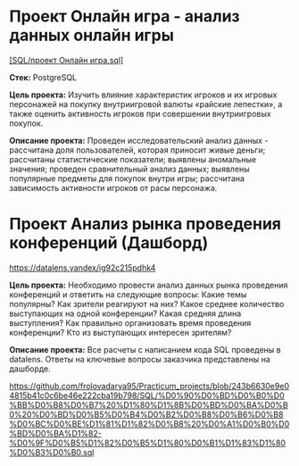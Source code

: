# Проект Онлайн игра - анализ данных онлайн игры
[[SQL/проект Онлайн игра.sql]](https://github.com/frolovadarya95/Practicum_projects/blob/5e1c9619888fe2b0c32e8e66943597adc79b002a/SQL/%D0%BF%D1%80%D0%BE%D0%B5%D0%BA%D1%82%20%D0%9E%D0%BD%D0%BB%D0%B0%D0%B9%D0%BD%20%D0%B8%D0%B3%D1%80%D0%B0.sql)

**Стек:** 
PostgreSQL

**Цель проекта:** 
Изучить влияние характеристик игроков и их игровых персонажей на покупку внутриигровой валюты «райские лепестки», а также оценить активность игроков при совершении внутриигровых покупок.

**Описание проекта:**
Проведен исследовательский анализ данных - рассчитана доля пользователей, которая приносит живые деньги; рассчитаны статистические показатели; выявлены аномальные значения; проведен сравнительный анализ данных; выявлены популярные предметы для покупок внутри игры; рассчитана зависимость активности игроков от расы персонажа.

# Проект Анализ рынка проведения конференций (Дашборд)
https://datalens.yandex/ig92c215pdhk4

**Цель проекта:** 
Необходимо провести анализ данных рынка проведения конференций и ответить на следующие вопросы:
Какие темы популярны? Как зрители реагируют на них?
Какое среднее количество выступающих на одной конференции?
Какая средняя длина выступления? Как правильно организовать время проведения конференции?
Кто из выступающих интересен зрителям?

**Описание проекта:**
Все расчеты с написанием кода SQL проведены в datalens. Ответы на ключевые вопросы заказчика представлены на дашборде.

https://github.com/frolovadarya95/Practicum_projects/blob/243b6630e9e04815b41c0c6be46e222cba19b798/SQL/%D0%90%D0%BD%D0%B0%D0%BB%D0%B8%D0%B7%20%D1%80%D1%8B%D0%BD%D0%BA%D0%B0%20%D0%BD%D0%B5%D0%B4%D0%B2%D0%B8%D0%B6%D0%B8%D0%BC%D0%BE%D1%81%D1%82%D0%B8%20%D0%A1%D0%B0%D0%BD%D0%BA%D1%82-%D0%9F%D0%B5%D1%82%D0%B5%D1%80%D0%B1%D1%83%D1%80%D0%B3%D0%B0.sql

